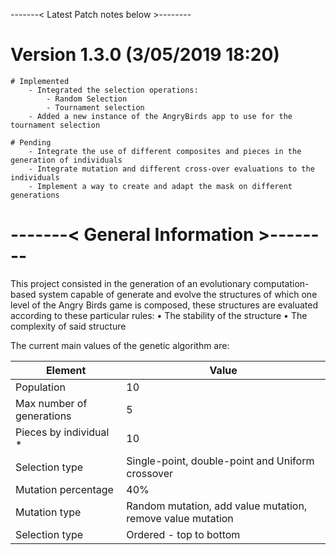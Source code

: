 -------< Latest Patch notes below >-------- 

# Version 1.3.0 (3/05/2019 18:20)
    # Implemented
        - Integrated the selection operations:
            - Random Selection
            - Tournament selection
        - Added a new instance of the AngryBirds app to use for the tournament selection
    
    # Pending
        - Integrate the use of different composites and pieces in the generation of individuals
        - Integrate mutation and different cross-over evaluations to the individuals
        - Implement a way to create and adapt the mask on different generations


# -------< General Information >-------- 
This project consisted in the generation of an evolutionary computation-based system capable of generate and evolve the structures of which one level of the Angry Birds game is composed, these structures are evaluated according to these particular rules:
•	The stability of the structure
•	The complexity of said structure

The current main values of the genetic algorithm are:

| Element  | Value |
| ------------- | ------------- |
| Population  | 10  |
| Max number of generations  | 5  |
| Pieces by individual *  | 10  |
| Selection type  |  Single-point, double-point and Uniform crossover  |
| Mutation percentage  | 40%  |
| Mutation type  | Random mutation, add value mutation, remove value mutation  |
| Selection type  | Ordered - top to bottom  |

